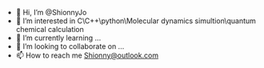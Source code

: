 - 👋 Hi, I’m @ShionnyJo
- 👀 I’m interested in C\C++\python\Molecular dynamics simultion\quantum chemical calculation
- 🌱 I’m currently learning ...
- 💞️ I’m looking to collaborate on ...
- 📫 How to reach me Shionny@outlook.com

<!---
ShionnyJo/ShionnyJo is a ✨ special ✨ repository because its `README.md` (this file) appears on your GitHub profile.
You can click the Preview link to take a look at your changes.
--->
